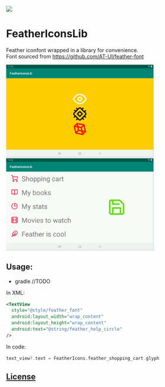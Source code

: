 [![](https://jitpack.io/v/blastercoil/FeatherIcons-iconfont-lib.svg)](https://jitpack.io/#blastercoil/FeatherIcons-iconfont-lib)

# FeatherIconsLib

Feather iconfont wrapped in a library for convenience.  
Font sourced from https://github.com/AT-UI/feather-font

<img src = "media/feather_icon_lib1.png" width = "400">&nbsp;<img src = "media/feather_icon_lib2.png" width = "400">  

## Usage:

+ gradle //TODO

In XML:
```XML
<TextView
  style="@style/feather_font"
  android:layout_width="wrap_content"
  android:layout_height="wrap_content"
  android:text="@string/feather_help_circle"
/>
```

In code:
```kotlin
text_view?.text = FeatherIcons.feather_shopping_cart.glyph
  ```


## [License](LICENSE)

